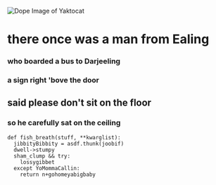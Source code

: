 ![Dope Image of Yaktocat](https://octodex.github.com/images/yaktocat.png)
# there once was a man from Ealing
### who boarded a bus to Darjeeling
### a sign right 'bove the door
## said please don't sit on the floor
### so he carefully sat on the ceiling
```
def fish_breath(stuff, **kwarglist):
  jibbityBibbity = asdf.thunk(joobif)
  dwell->stumpy
  sham_clump && try:
    lossygibbet
  except YoMommaCallin:
    return n+gohomeyabigbaby
```

